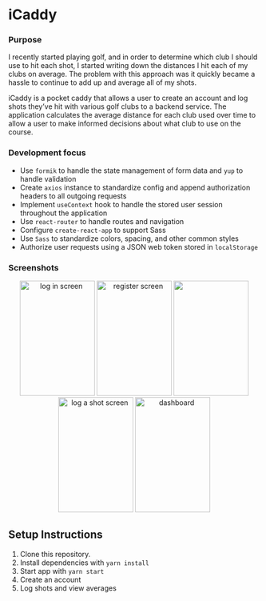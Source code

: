 # iCaddy

### Purpose

I recently started playing golf, and in order to determine which club I should use to hit each shot, I started writing down the distances I hit each of my clubs on average. The problem with this approach was it quickly became a hassle to continue to add up and average all of my shots.

iCaddy is a pocket caddy that allows a user to create an account and log shots they’ve hit with various golf clubs to a backend service. The application calculates the average distance for each club used over time to allow a user to make informed decisions about what club to use on the course.

### Development focus

- Use `formik` to handle the state management of form data and `yup` to handle validation
- Create `axios` instance to standardize config and append authorization headers to all outgoing requests
- Implement `useContext` hook to handle the stored user session throughout the application
- Use `react-router` to handle routes and navigation
- Configure `create-react-app` to support Sass
- Use `Sass` to standardize colors, spacing, and other common styles
- Authorize user requests using a JSON web token stored in `localStorage`

### Screenshots

<div align="center">

<img width="150" height="230" alt="log in screen" src="https://user-images.githubusercontent.com/54158919/79132927-27c5a300-7d79-11ea-82ae-69eae3481cfb.png">

<img width="150" height="230" alt="register screen" src="https://user-images.githubusercontent.com/54158919/79132402-44ada680-7d78-11ea-975e-9e7668b9359e.png">

<img width="150" height="230" src="https://user-images.githubusercontent.com/54158919/79132526-79b9f900-7d78-11ea-9429-00324117c8e6.png">

<img width="150" height="230" alt="log a shot screen" src="https://user-images.githubusercontent.com/54158919/79132569-91917d00-7d78-11ea-8bbb-a80972c89b40.png">

<img width="150" height="230" alt="dashboard" src="https://user-images.githubusercontent.com/54158919/79132591-9c4c1200-7d78-11ea-8d40-62f0fe2e2ad5.png">

</div>

## Setup Instructions

1. Clone this repository.
2. Install dependencies with `yarn install`
3. Start app with `yarn start`
4. Create an account
5. Log shots and view averages
